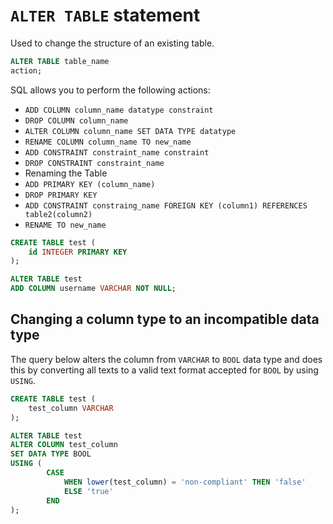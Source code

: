 # `ALTER TABLE` statement
Used to change the structure of an existing table.
```SQL
ALTER TABLE table_name
action;
```

SQL allows you to perform the following actions:
- `ADD COLUMN column_name datatype constraint`
- `DROP COLUMN column_name`
- `ALTER COLUMN column_name SET DATA TYPE datatype`
- `RENAME COLUMN column_name TO new_name `
- `ADD CONSTRAINT constraint_name constraint`
- `DROP CONSTRAINT constraint_name`
- Renaming the Table
- `ADD PRIMARY KEY (column_name)`
- `DROP PRIMARY KEY`
- `ADD CONSTRAINT constraing_name FOREIGN KEY (column1) REFERENCES table2(column2)`
- `RENAME TO new_name`
```SQL
CREATE TABLE test (
	id INTEGER PRIMARY KEY
);

ALTER TABLE test
ADD COLUMN username VARCHAR NOT NULL;
```
## Changing a column type to an incompatible data type
The query below alters the column from `VARCHAR` to `BOOL` data type and does this by converting all texts to a valid text format accepted for `BOOL` by using `USING`.
```SQL
CREATE TABLE test (
	test_column VARCHAR
);

ALTER TABLE test
ALTER COLUMN test_column
SET DATA TYPE BOOL
USING (
		CASE 
			WHEN lower(test_column) = 'non-compliant' THEN 'false'
			ELSE 'true'
		END
);
```